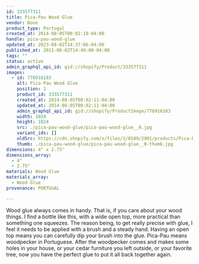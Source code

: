 ```yaml
---
id: 333577311
title: Pica-Pau Wood Glue
vendor: None
product_type: Portugal
created_at: 2014-08-05T00:02:10-04:00
handle: pica-pau-wood-glue
updated_at: 2023-08-02T14:37:06-04:00
published_at: 2011-06-02T14:49:00-04:00
tags: ""
status: active
admin_graphql_api_id: gid://shopify/Product/333577311
images:
  - id: 776916183
    alt: Pica-Pau Wood Glue
    position: 1
    product_id: 333577311
    created_at: 2014-08-05T00:02:11-04:00
    updated_at: 2014-08-05T00:02:11-04:00
    admin_graphql_api_id: gid://shopify/ProductImage/776916183
    width: 1024
    height: 1024
    src: ./pica-pau-wood-glue/pica-pau-wood-glue__0.jpg
    variant_ids: []
    oldSrc: https://cdn.shopify.com/s/files/1/0589/2901/products/Pica-Pau-Wood-Glue.jpeg?v=1407211331
    thumb: ./pica-pau-wood-glue/pica-pau-wood-glue__0-thumb.jpg
dimensions: 4" x 2.75"
dimensions_array:
  - 4"
  - 2.75"
materials: Wood Glue
materials_array:
  - Wood Glue
provenance: PORTUGAL

---
```


Wood glue always comes in handy. That is, if you care about your wood things. I find a bottle like this, with a wide open top, more practical than something one squeezes. The reason being, to get really precise with glue, I feel it needs to be applied with a brush and a steady hand. Having an open top means you can carefully dip your brush into the glue. Pica-Pau means woodpecker in Portuguese. After the woodpecker comes and makes some holes in your house, or your cedar furniture you left outside, or your favorite tree, now you have the perfect glue to put it all back together again.